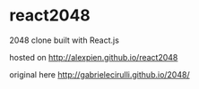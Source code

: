 react2048
=========

2048 clone built with React.js

hosted on http://alexpien.github.io/react2048

original here http://gabrielecirulli.github.io/2048/
